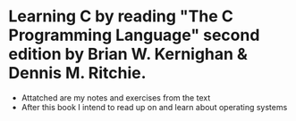 # Learning C by reading "The C Programming Language" second edition by Brian W. Kernighan & Dennis M. Ritchie.
- Attatched are my notes and exercises from the text
- After this book I intend to read up on and learn about operating systems 
